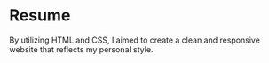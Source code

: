 # Resume
By utilizing HTML and CSS, I aimed to create a clean and responsive website that reflects my personal style.
